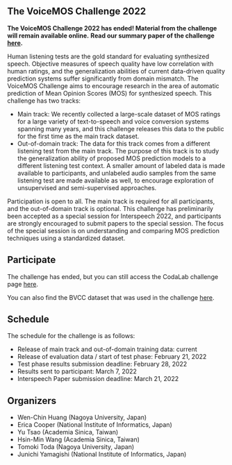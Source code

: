 ## The VoiceMOS Challenge 2022

**The VoiceMOS Challenge 2022 has ended!  Material from the challenge will remain available online.**
**Read our summary paper of the challenge [here](https://arxiv.org/abs/2203.11389).**

Human listening tests are the gold standard for evaluating synthesized speech.  Objective measures of speech quality have low correlation with human ratings, and the generalization abilities of current data-driven quality prediction systems suffer significantly from domain mismatch.  The VoiceMOS Challenge aims to encourage research in the area of automatic prediction of Mean Opinion Scores (MOS) for synthesized speech.   This challenge has two tracks:

 * Main track: We recently collected a large-scale dataset of MOS ratings for a large variety of text-to-speech and voice conversion systems spanning many years, and this challenge releases this data to the public for the first time as the main track dataset.
 * Out-of-domain track: The data for this track comes from a different listening test from the main track.  The purpose of this track is to study the generalization ability of proposed MOS prediction models to a different listening test context.  A smaller amount of labeled data is made available to participants, and unlabeled audio samples from the same listening test are made available as well, to encourage exploration of unsupervised and semi-supervised approaches.

Participation is open to all.  The main track is required for all participants, and the out-of-domain track is optional.  This challenge has preliminarily been accepted as a special session for Interspeech 2022, and participants are strongly encouraged to submit papers to the special session.  The focus of the special session is on understanding and comparing MOS prediction techniques using a standardized dataset.

## Participate

The challenge has ended, but you can still access the CodaLab challenge page [here](https://codalab.lisn.upsaclay.fr/competitions/695).

You can also find the BVCC dataset that was used in the challenge [here](https://zenodo.org/record/6572573#.Yphw5y8RprQ).

<!-- To participate in the challenge, you need to complete **both** of these two steps:

1. Make an account on CodaLab and register for the challenge [here](https://codalab.lisn.upsaclay.fr/competitions/695).  Please only register one account for your team.  Please also be patient as registration needs to be manually approved; we will try to approve all registrations within a day.

2. Fill out [this Google Form here](https://docs.google.com/forms/d/e/1FAIpQLSfvXt5hLRmiICN2SwmInWAAStgCtwC6a8XyzITZ6bt-2gt1HQ/viewform) about your team.
  We use this information to match your CodaLab account to your team.
  
Once your account is approved on CodaLab, you will be able to see information about how to download the data, etc.  -->

## Schedule

The schedule for the challenge is as follows:

* Release of main track and out-of-domain training data: current
* Release of evaluation data / start of test phase: February 21, 2022
* Test phase results submission deadline: February 28, 2022
* Results sent to participant: March 7, 2022
* Interspeech Paper submission deadline: March 21, 2022

## Organizers

* Wen-Chin Huang (Nagoya University, Japan)
* Erica Cooper (National Institute of Informatics, Japan)
* Yu Tsao (Academia Sinica, Taiwan)
* Hsin-Min Wang (Academia Sinica, Taiwan)
* Tomoki Toda (Nagoya University, Japan)
* Junichi Yamagishi (National Institute of Informatics, Japan)

